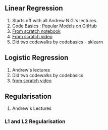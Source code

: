 ## Linear Regression
1. Starts off with all Andrew N.G.'s lectures.
2. Code Basics : [Popular Models on GitHub](https://github.com/codebasics/py/tree/master/ML)
3. [From scratch notebook](https://www.kaggle.com/code/fareselmenshawii/linear-regression-from-scratch)
4. [From scratch video](https://www.youtube.com/watch?v=VmbA0pi2cRQ)
5. Did two codewalks by codebasics - sklearn

## Logistic Regression
1. Andrew's lectures
2. Did two codewalks by codebasics
3. [from scratch video](https://www.youtube.com/watch?v=nzNp05AyBM8)

## Regularisation
1. Andrew's Lectures

### L1 and L2 Regularisation

